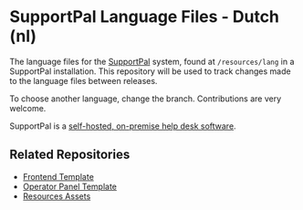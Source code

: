# SupportPal Language Files - Dutch (nl)

The language files for the [SupportPal](https://www.supportpal.com) system, found at `/resources/lang` in a SupportPal installation. This repository will be used to track changes made to the language files between releases.

To choose another language, change the branch. Contributions are very welcome.

SupportPal is a [self-hosted, on-premise help desk software](https://www.supportpal.com).

## Related Repositories

- [Frontend Template](https://github.com/supportpal/frontend-template)
- [Operator Panel Template](https://github.com/supportpal/operator-template)
- [Resources Assets](https://github.com/supportpal/resources-assets)